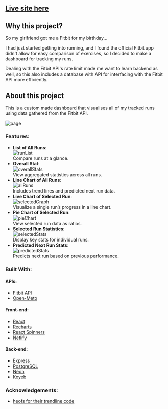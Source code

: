 ## [Live site here](https://run.thomasevans.org)

## Why this project?

So my girlfriend got me a Fitbit for my birthday...

I had just started getting into running, and I found the official Fitbit app didn't allow for easy comparison of exercises, so I decided to make a dashboard for tracking my runs.

Dealing with the Fitbit API's rate limit made me want to learn backend as well, so this also includes a database with API for interfacing with the Fitbit API more efficiently.

## About this project

This is a custom made dashboard that visualises all of my tracked runs using data gathered from the Fitbit API.


![page](docs/images/page.png)

### Features:

- **List of All Runs**:  
  ![runList](docs/images/runList.png)  
Compare runs at a glance.  
- **Overall Stat**:  
  ![overallStats](docs/images/overallStats.png)  
View aggregated statistics across all runs.  
- **Line Chart of All Runs**:  
  ![allRuns](docs/images/allRuns.png)  
Includes trend lines and predicted next run data.  
- **Live Chart of Selected Run**:  
  ![selectedGraph](docs/images/selectedGraph.png)  
Visualize a single run’s progress in a line chart.  
- **Pie Chart of Selected Run**:  
  ![pieChart](docs/images/pieChart.png)  
View selected run data as ratios.  
- **Selected Run Statistics**:  
  ![selectedStats](docs/images/selectedStats.png)  
Display key stats for individual runs.  
- **Predicted Next Run Stats**:  
  ![predictedStats](docs/images/predictedStats.png)  
Predicts next run based on previous performance.  

### Built With:

#### APIs:

- [Fitbit API](https://www.fitbit.com/dev)
- [Open-Meto](https://open-meteo.com/)

#### Front-end:

- [React](https://react.dev/)
- [Recharts](https://recharts.org/en-US/)
- [React Spinners](https://www.npmjs.com/package/react-spinners)
- [Netlify](https://www.netlify.com/)

#### Back-end:

- [Express](https://expressjs.com/)
- [PostgreSQL](https://www.postgresql.org/)
- [Neon](https://neon.tech/)
- [Koyeb](https://app.koyeb.com/)

### Acknowledgements:

- [heofs for their trendline code](https://github.com/heofs/trendline?tab=readme-ov-file)
